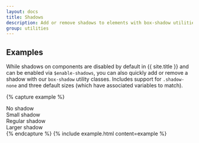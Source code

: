 ```yaml
---
layout: docs
title: Shadows
description: Add or remove shadows to elements with box-shadow utilities.
group: utilities
---
```


## Examples

While shadows on components are disabled by default in {{ site.title }} and can be enabled via `$enable-shadows`, you can also quickly add or remove a shadow with our `box-shadow` utility classes. Includes support for `.shadow-none` and three default sizes (which have associated variables to match).

{% capture example %}
<div class="shadow-none p-3 mb-5 bg-light rounded">No shadow</div>
<div class="shadow-sm p-3 mb-5 bg-white rounded">Small shadow</div>
<div class="shadow p-3 mb-5 bg-white rounded">Regular shadow</div>
<div class="shadow-lg p-3 mb-5 bg-white rounded">Larger shadow</div>
{% endcapture %}
{% include example.html content=example %}
